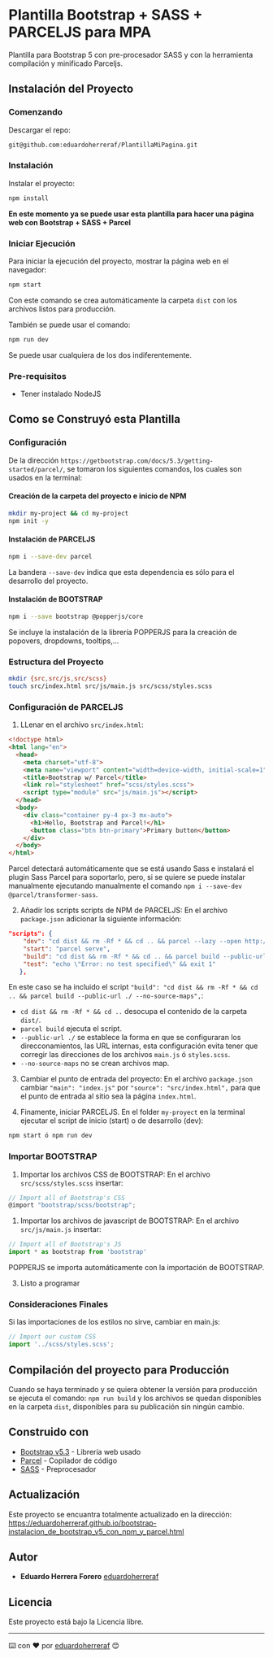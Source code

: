 # Plantilla Bootstrap + SASS + PARCELJS para MPA

Plantilla para Bootstrap 5 con pre-procesador SASS y con la herramienta compilación y minificado Parceljs.

## Instalación del Proyecto

### Comenzando

Descargar el repo:

```bash
git@github.com:eduardoherreraf/PlantillaMiPagina.git
```

### Instalación

Instalar el proyecto:

```bash
npm install
```

**En este momento ya se puede usar esta plantilla para hacer una página web con Bootstrap + SASS + Parcel**

### Iniciar Ejecución

Para iniciar la ejecución del proyecto, mostrar la página web en el navegador:

```bash
npm start
```

Con este comando se crea automáticamente la carpeta ```dist``` con los archivos listos para producción.

También se puede usar el comando:

```bash
npm run dev
```

Se puede usar cualquiera de los dos indiferentemente.

### Pre-requisitos

- Tener instalado NodeJS

## Como se Construyó esta Plantilla

### Configuración

De la dirección ```https://getbootstrap.com/docs/5.3/getting-started/parcel/```, se tomaron los siguientes comandos, los cuales son usados en la terminal:

#### Creación de la carpeta del proyecto e inicio de NPM

```bash
mkdir my-project && cd my-project
npm init -y
```

#### Instalación de PARCELJS

```bash
npm i --save-dev parcel
```

La bandera ```--save-dev``` indica que esta dependencia es sólo para el desarrollo del proyecto.

#### Instalación de BOOTSTRAP

```bash
npm i --save bootstrap @popperjs/core
```

Se incluye la instalación de la librería POPPERJS para la creación de popovers, dropdowns, tooltips,...

### Estructura del Proyecto

```bash
mkdir {src,src/js,src/scss}
touch src/index.html src/js/main.js src/scss/styles.scss
```

### Configuración de PARCELJS

1. LLenar en el archivo ```src/index.html```:

```html
<!doctype html>
<html lang="en">
  <head>
    <meta charset="utf-8">
    <meta name="viewport" content="width=device-width, initial-scale=1">
    <title>Bootstrap w/ Parcel</title>
    <link rel="stylesheet" href="scss/styles.scss">
    <script type="module" src="js/main.js"></script>
  </head>
  <body>
    <div class="container py-4 px-3 mx-auto">
      <h1>Hello, Bootstrap and Parcel!</h1>
      <button class="btn btn-primary">Primary button</button>
    </div>
  </body>
</html>
```

Parcel detectará automáticamente que se está usando Sass e instalará el plugin Sass Parcel para soportarlo, pero, si se quiere se puede instalar manualmente ejecutando manualmente el comando ```npm i --save-dev @parcel/transformer-sass```.

2. Añadir los scripts scripts de NPM de PARCELJS:
En el archivo ```package.json``` adicionar la siguiente información:

```json
"scripts": {
    "dev": "cd dist && rm -Rf * && cd .. && parcel --lazy --open http://localhost:1234/ --no-source-maps",
    "start": "parcel serve",
    "build": "cd dist && rm -Rf * && cd .. && parcel build --public-url ./ --no-source-maps",
    "test": "echo \"Error: no test specified\" && exit 1"
   },
  ```

En este caso se ha incluido el script ```"build": "cd dist && rm -Rf * && cd .. && parcel build --public-url ./ --no-source-maps",```:

- ```cd dist && rm -Rf * && cd ..``` desocupa el contenido de la carpeta ```dist/```.
- ```parcel build``` ejecuta el script.
- ```--public-url ./``` se establece la forma en que se configuraran los direcconamientos, las URL internas, esta configuración evita tener que corregir las direcciones de los archivos ```main.js``` ó ```styles.scss```.
- ```--no-source-maps``` no se crean archivos map.

3. Cambiar el punto de entrada del proyecto:
En el archivo ```package.json``` cambiar ```"main": "index.js"``` por ```"source": "src/index.html",``` para que el punto de entrada al sitio sea la página ```index.html```.

4. Finamente, iniciar PARCELJS. En el folder ```my-proyect``` en la terminal ejecutar el script de inicio (start) o de desarrollo (dev):

```bash
npm start ó npm run dev
```

### Importar BOOTSTRAP

1. Importar los archivos CSS de BOOTSTRAP:
En el archivo ```src/scss/styles.scss``` insertar:

```javascript
// Import all of Bootstrap's CSS
@import "bootstrap/scss/bootstrap";
```

1. Importar los archivos de javascript de BOOTSTRAP:
En el archivo ```src/js/main.js``` insertar:

```js
// Import all of Bootstrap's JS
import * as bootstrap from 'bootstrap'
```

POPPERJS se importa automáticamente con la importación de BOOTSTRAP.

3. Listo a programar

### Consideraciones Finales

Si las importaciones de los estilos no sirve, cambiar en main.js:

```js
// Import our custom CSS
import '../scss/styles.scss';
```

## Compilación del proyecto para Producción

Cuando se haya terminado y se quiera obtener la versión para producción se ejecuta el comando: ```npm run build``` y los archivos se quedan disponibles en la carpeta ```dist```, disponibles para su publicación sin ningún cambio.

## Construido con

- [Bootstrap v5.3](https://getbootstrap.com/) - Librería web usado
- [Parcel](https://parceljs.org/) - Copilador de código
- [SASS](https://sass-lang.com/) - Preprocesador

## Actualización
Este proyecto se encuantra totalmente actualizado en la dirección: https://eduardoherreraf.github.io/bootstrap-instalacion_de_bootstrap_v5_con_npm_y_parcel.html

## Autor

- **Eduardo Herrera Forero** [eduardoherreraf](https://github.com/eduardoherreraf)

## Licencia

Este proyecto está bajo la Licencia libre.

---
⌨️ con ❤️ por [eduardoherreraf](https://github.com/eduardoherreraf) 😊
